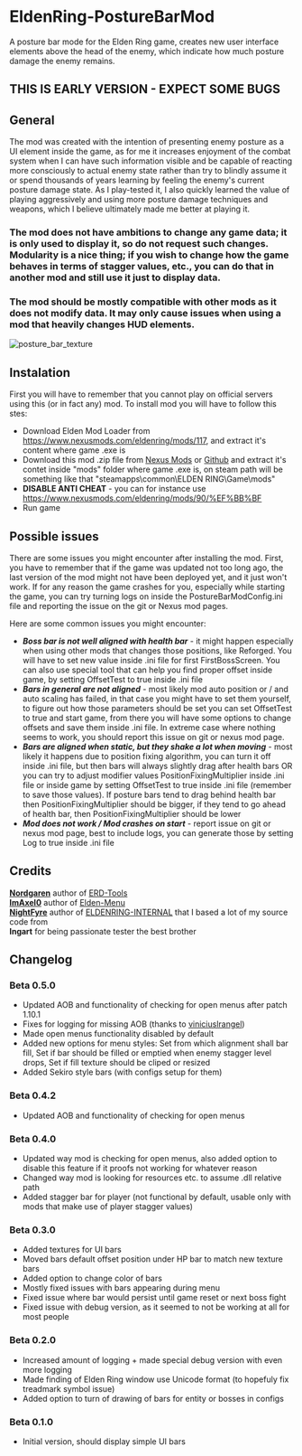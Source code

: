 # EldenRing-PostureBarMod
A posture bar mode for the Elden Ring game, creates new user interface elements above the head of the enemy, which indicate how much posture damage the enemy remains.

## THIS IS EARLY VERSION - EXPECT SOME BUGS

## General
The mod was created with the intention of presenting enemy posture as a UI element inside the game, as for me it increases enjoyment of the combat system when I can have such information visible and be capable of reacting more consciously to actual enemy state rather than try to blindly assume it or spend thousands of years learning by feeling the enemy's current posture damage state. As I play-tested it, I also quickly learned the value of playing aggressively and using more posture damage techniques and weapons, which I believe ultimately made me better at playing it.

### The mod does not have ambitions to change any game data; it is only used to display it, so do not request such changes. Modularity is a nice thing; if you wish to change how the game behaves in terms of stagger values, etc., you can do that in another mod and still use it just to display data.

### The mod should be mostly compatible with other mods as it does not modify data. It may only cause issues when using a mod that heavily changes HUD elements.

![posture_bar_texture](https://user-images.githubusercontent.com/23028397/236690919-6ed2b655-0eb2-41f1-aa92-8a6eb3204207.PNG)

## Instalation

First you will have to remember that you cannot play on official servers using this (or in fact any) mod.
To install mod you will have to follow this stes:
* Download Elden Mod Loader from https://www.nexusmods.com/eldenring/mods/117, and extract it's content where game .exe is
* Download this mod .zip file from [Nexus Mods](https://www.nexusmods.com/eldenring/mods/3405) or [Github](https://github.com/Mordrog/EldenRing-PostureBarMod/releases/) and extract it's contet inside "mods" folder where game .exe is, on steam path will be something like that "steamapps\common\ELDEN RING\Game\mods"
* **DISABLE ANTI CHEAT** -  you can for instance use https://www.nexusmods.com/eldenring/mods/90/%EF%BB%BF
* Run game

## Possible issues

There are some issues you might encounter after installing the mod. First, you have to remember that if the game was updated not too long ago, the last version of the mod might not have been deployed yet, and it just won't work. If for any reason the game crashes for you, especially while starting the game, you can try turning logs on inside the PostureBarModConfig.ini file and reporting the issue on the git or Nexus mod pages.

Here are some common issues you might encounter:

* ***Boss bar is not well aligned with health bar*** - it might happen especially when using other mods that changes those positions, like Reforged. You will have to set new value inside .ini file for first FirstBossScreen. You can also use special tool that can help you find proper offset inside game, by setting OffsetTest to true inside .ini file
* ***Bars in general are not aligned*** - most likely mod auto position or / and auto scaling has failed, in that case you might have to set them yourself, to figure out how those parameters should be set you can set OffsetTest to true and start game, from there you will have some options to change offsets and save them inside .ini file. In extreme case where nothing seems to work, you should report this issue on git or nexus mod page.
* ***Bars are aligned when static, but they shake a lot when moving*** - most likely it happens due to position fixing algorithm, you can turn it off inside .ini file, but then bars will always slightly drag after health bars OR you can try to adjust modifier values PositionFixingMultiplier inside .ini file or inside game by setting OffsetTest to true inside .ini file (remember to save those values). If posture bars tend to drag behind health bar then PositionFixingMultiplier should be bigger, if they tend to go ahead of health bar, then PositionFixingMultiplier should be lower
* ***Mod does not work / Mod crashes on start*** - report issue on git or nexus mod page, best to include logs, you can generate those by setting Log to true inside .ini file

## Credits
**[Nordgaren](https://github.com/Nordgaren)** author of [ERD-Tools](https://github.com/Nordgaren/Erd-Tools)\
**[ImAxel0](https://github.com/ImAxel0)** author of [Elden-Menu](https://github.com/ImAxel0/Elden-Menu)\
**[NightFyre](https://github.com/NightFyre)** author of [ELDENRING-INTERNAL](https://github.com/NightFyre/ELDENRING-INTERNAL) that I based a lot of my source code from\
**Ingart** for being passionate tester the best brother

## Changelog

### Beta 0.5.0
* Updated AOB and functionality of checking for open menus after patch 1.10.1
* Fixes for logging for missing AOB (thanks to [viniciuslrangel](https://github.com/viniciuslrangel))
* Made open menus functionality disabled by default
* Added new options for menu styles: Set from which alignment shall bar fill, Set if bar should be filled or emptied when enemy stagger level drops, Set if fill texture should be cliped or resized
* Added Sekiro style bars (with configs setup for them)

### Beta 0.4.2
* Updated AOB and functionality of checking for open menus

### Beta 0.4.0
* Updated way mod is checking for open menus, also added option to disable this feature if it proofs not working for whatever reason
* Changed way mod is looking for resources etc. to assume .dll relative path
* Added stagger bar for player (not functional by default, usable only with mods that make use of player stagger values)

### Beta 0.3.0
* Added textures for UI bars
* Moved bars default offset position under HP bar to match new texture bars
* Added option to change color of bars
* Mostly fixed issues with bars appearing during menu
* Fixed issue where bar would persist until game reset or next boss fight
* Fixed issue with debug version, as it seemed to not be working at all for most people

### Beta 0.2.0
* Increased amount of logging + made special debug version with even more logging
* Made finding of Elden Ring window use Unicode format (to hopefuly fix treadmark symbol issue)
* Added option to turn of drawing of bars for entity or bosses in configs

### Beta 0.1.0

* Initial version, should display simple UI bars
